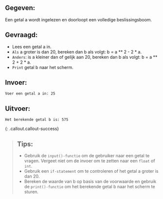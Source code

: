 ## Gegeven: 
Een getal a wordt ingelezen en doorloopt een volledige beslissingsboom. 

## Gevraagd: 
* Lees een getal a in.
* `Als` a groter is dan 20, bereken dan b als volgt: b = a ** 2 - 2 * a.
* `Anders`: is a kleiner dan of gelijk aan 20, bereken dan b als volgt: b = a ** 2 + 2 * a.
* `Print` getal b naar het scherm.

## Invoer: 
```
Voer een getal a in: 25
```

## Uitvoer: 
```
Het berekende getal b is: 575
```

{: .callout.callout-success}
>## Tips:  
>* Gebruik de `input()-functie` om de gebruiker naar een getal te vragen. Vergeet niet om de invoer om te zetten naar een `float` of `int`.
>* Gebruik een `if-statement` om te controleren of het getal a groter is dan 20.
>* Bereken de waarde van b op basis van de voorwaarde en gebruik de `print()-functie` om het berekende getal b naar het scherm te sturen.